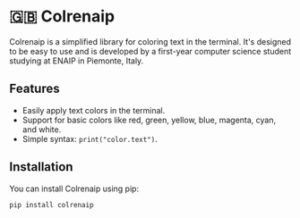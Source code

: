 # 🇬🇧 Colrenaip

Colrenaip is a simplified library for coloring text in the terminal. It's designed to be easy to use and is developed by a first-year computer science student studying at ENAIP in Piemonte, Italy.

## Features
- Easily apply text colors in the terminal.
- Support for basic colors like red, green, yellow, blue, magenta, cyan, and white.
- Simple syntax: `print("color.text")`.

## Installation
You can install Colrenaip using pip:
```bash
pip install colrenaip
